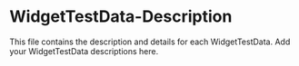 # WidgetTestData-Description

This file contains the description and details for each WidgetTestData. Add your WidgetTestData descriptions here. 